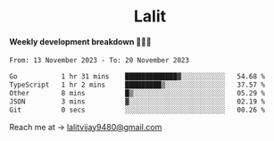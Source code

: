 <h1 align="center">Lalit</h1>

#### Weekly development breakdown 👨🏻‍💻
<!--START_SECTION:waka-->

```txt
From: 13 November 2023 - To: 20 November 2023

Go           1 hr 31 mins    █████████████▓░░░░░░░░░░░   54.68 %
TypeScript   1 hr 2 mins     █████████▒░░░░░░░░░░░░░░░   37.57 %
Other        8 mins          █▒░░░░░░░░░░░░░░░░░░░░░░░   05.29 %
JSON         3 mins          ▓░░░░░░░░░░░░░░░░░░░░░░░░   02.19 %
Git          0 secs          ░░░░░░░░░░░░░░░░░░░░░░░░░   00.26 %
```

<!--END_SECTION:waka-->

Reach me at → lalitvijay9480@gmail.com
